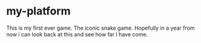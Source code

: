 # my-platform
This is my first ever game. The iconic snake game. Hopefully in a year from now i can look back at this and see how far I have come.
